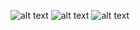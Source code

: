 ![alt text](https://cdn.discordapp.com/attachments/1295556873931456533/1297284455861583964/Untitled128_20241019152640.png?ex=6719524c&is=671800cc&hm=9cc32390528c8cdf71cca5992d1e078f035f1fe7e6f43c2c2e2a22dbb2c47260&)
![alt text](https://cdn.discordapp.com/attachments/1295556873931456533/1297704351959220338/Untitled128_20241020191637.png?ex=671987db&is=6718365b&hm=4752ec6bfac9dbfa2464df0789d64240e72a5aa9ff60b71b8b2d922616ff55bd&)
![alt text](https://cdn.discordapp.com/attachments/1295556873931456533/1297706992307277924/Untitled130_20241020194359.png?ex=67198a51&is=671838d1&hm=cc0041e75f1c63244aa5e3502e73774638c66c24f8fbe75051ed4de7ffc519a9&)

